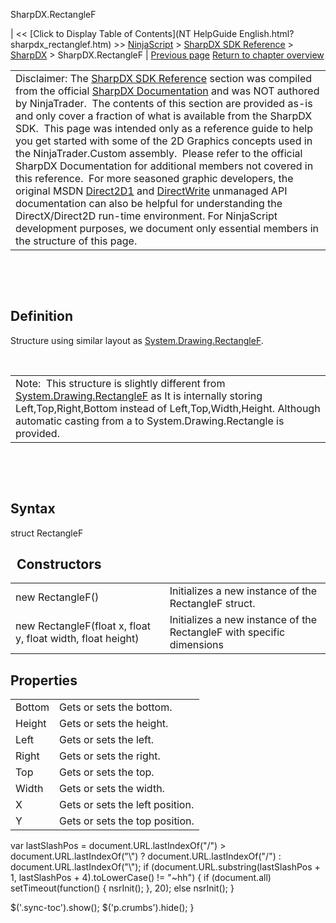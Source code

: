 ﻿










 


SharpDX.RectangleF







| &lt;&lt; [Click to Display Table of Contents](NT HelpGuide English.html?sharpdx_rectanglef.htm) &gt;&gt;
 [NinjaScript](ninjascript.htm) &gt; [SharpDX SDK Reference](sharpdx_sdk_reference.htm) &gt; [SharpDX](sharpdx.htm) &gt;
SharpDX.RectangleF | [Previous page](sharpdx_matrix3x2.htm)
[Return to chapter overview](sharpdx.htm)












|  |
| --- |
| Disclaimer: The [SharpDX SDK Reference](sharpdx_sdk_reference.htm) section was compiled from the official [SharpDX Documentation](http://sharpdx.org/) and was NOT authored by NinjaTrader.  The contents of this section are provided as-is and only cover a fraction of what is available from the SharpDX SDK.  This page was intended only as a reference guide to help you get started with some of the 2D Graphics concepts used in the NinjaTrader.Custom assembly.  Please refer to the official SharpDX Documentation for additional members not covered in this reference.  For more seasoned graphic developers, the original MSDN [Direct2D1](https://msdn.microsoft.com/en-us/library/windows/desktop/dd370990.aspx) and [DirectWrite](https://msdn.microsoft.com/en-us/library/windows/desktop/dd368038.aspx) unmanaged API documentation can also be helpful for understanding the DirectX/Direct2D run-time environment. For NinjaScript development purposes, we document only essential members in the structure of this page. |



 


 


Definition
----------


Structure using similar layout as [System.Drawing.RectangleF](https://www.google.com/search?q=system.drawing.rectangleF&amp;ie=utf-8&amp;oe=utf-8). 


 




|  |
| --- |
| Note:  This structure is slightly different from [System.Drawing.RectangleF](https://www.google.com/search?q=system.drawing.rectangleF&amp;ie=utf-8&amp;oe=utf-8) as It is internally storing Left,Top,Right,Bottom instead of Left,Top,Width,Height. Although automatic casting from a to System.Drawing.Rectangle is provided. |



 


 


Syntax
------


struct RectangleF


 
Constructors
--------------




|  |  |
| --- | --- |
| new RectangleF() | Initializes a new instance of the RectangleF struct.  |
| new RectangleF(float x, float y, float width, float height) | Initializes a new instance of the RectangleF with specific dimensions |





Properties
----------




|  |  |
| --- | --- |
| Bottom | Gets or sets the bottom.  |
| Height | Gets or sets the height.  |
| Left | Gets or sets the left.  |
| Right | Gets or sets the right.  |
| Top | Gets or sets the top.  |
| Width | Gets or sets the width.  |
| X | Gets or sets the left position.  |
| Y | Gets or sets the top position.  |






 
 var lastSlashPos = document.URL.lastIndexOf("/") &gt; document.URL.lastIndexOf("\\") ? document.URL.lastIndexOf("/") : document.URL.lastIndexOf("\\");
 if (document.URL.substring(lastSlashPos + 1, lastSlashPos + 4).toLowerCase() != "~hh") {
 if (document.all) setTimeout(function() {
 nsrInit();
 }, 20);
 else nsrInit();
 }
 
 
 $('.sync-toc').show();
 $('p.crumbs').hide();
 }
 
 
 



